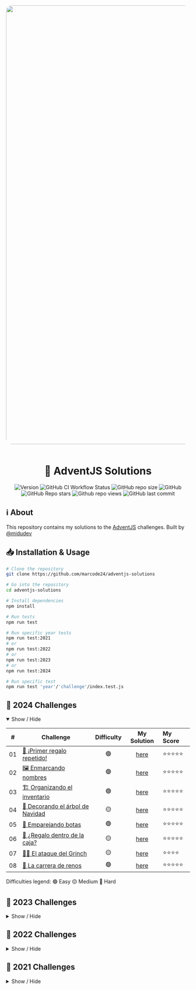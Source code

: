 <div align="center">
  <img
    alt="adventjs-2024"
    src="https://res.cloudinary.com/dfeujtobk/image/upload/v1733037388/advent-js/685_1x_shots_so_btikod.png"
    width="1200"
    style="border-radius: 1rem" />
  <br />
  <br />

  <h1>🎄 AdventJS Solutions</h1>

  ![Version](https://img.shields.io/github/package-json/v/marcode24/adventjs-solutions?style=popout&logo=npm)
  ![GitHub CI Workflow Status](https://img.shields.io/github/actions/workflow/status/marcode24/adventjs-solutions/adventjs.yml?branch=main&style=popout&logo=testcafe&label=tests)
  ![GitHub repo size](https://img.shields.io/github/repo-size/marcode24/adventjs-solutions?style=popout&logo=github&label=repo%20size)
  ![GitHub](https://img.shields.io/github/license/marcode24/adventjs-solutions?style=popout&logo=github&label=license)
  ![GitHub Repo stars](https://img.shields.io/github/stars/marcode24/adventjs-solutions?style=popout&logo=apachespark&color=yellow&logoColor=yellow)
  ![Github repo views](https://img.shields.io/github/search/marcode24/adventjs-solutions/adventjs-solutions?style=popout&logo=github&label=repo%20views)
  ![GitHub last commit](https://img.shields.io/github/last-commit/marcode24/adventjs-solutions?style=popout&logo=git&label=last%20commit)

</div>

## ℹ️ About

This repository contains my solutions to the [AdventJS](https://adventjs.dev/) challenges. Built by [@midudev](https://twitter.com/midudev)

## 📥 Installation & Usage

```bash
# Clone the repository
git clone https://github.com/marcode24/adventjs-solutions

# Go into the repository
cd adventjs-solutions

# Install dependencies
npm install

# Run tests
npm run test

# Run specific year tests
npm run test:2021
# or
npm run test:2022
# or
npm run test:2023
# or
npm run test:2024

# Run specific test
npm run test 'year'/'challenge'/index.test.js

```

## 🎯 2024 Challenges

<details open>
<summary>Show / Hide</summary>

|  #  | Challenge                                                                                   | Difficulty |                                           My Solution                                                       |   My Score    |
| :-: | ------------------------------------------------------------------------------------------- | :--------: | :--------------------------------------------------------------------------------------------------------:  | :-----------  |
| 01  | [🎁 ¡Primer regalo repetido!](https://adventjs.dev/es/challenges/2024/1)                    |     🟢     |                        [here](./2024/01-primer-regalo-repetido/index.js)                                    |  ⭐⭐⭐⭐⭐  |
| 02  | [🖼️ Enmarcando nombres](https://adventjs.dev/es/challenges/2024/2)                          |     🟢     |                        [here](./2024/02-enmarcando-nombres/index.js)                                        |  ⭐⭐⭐⭐⭐  |
| 03  | [🏗️ Organizando el inventario](https://adventjs.dev/es/challenges/2024/3)                   |     🟢     |                        [here](./2024/03-organizando-el-inventario/index.js)                                 |  ⭐⭐⭐⭐⭐  |
| 04  | [🎄 Decorando el árbol de Navidad](https://adventjs.dev/es/challenges/2024/4)               |     🟡     |                        [here](./2024/04-decorando-el-arbol-de-navidad/index.js)                             |  ⭐⭐⭐⭐⭐  |
| 05  | [👢 Emparejando botas](https://adventjs.dev/es/challenges/2024/5)                           |     🟢     |                        [here](./2024/05-emparejando-botas/index.js)                                         |  ⭐⭐⭐⭐⭐  |
| 06  | [🎁 ¿Regalo dentro de la caja?](https://adventjs.dev/es/challenges/2024/6)                  |     🟡     |                        [here](./2024/06-regalo-dentro-de-la-caja/index.js)                                  |  ⭐⭐⭐⭐⭐  |
| 07  | [🎅🏼 El ataque del Grinch](https://adventjs.dev/es/challenges/2024/7)                        |     🟡     |                        [here](./2024/07-el-ataque-del-grinch/index.js)                                      |  ⭐⭐⭐⭐    |
| 08  | [🦌 La carrera de renos](https://adventjs.dev/es/challenges/2024/8)                         |     🟢     |                        [here](./2024/08-la-carrera-de-renos/index.js)                                       |  ⭐⭐⭐⭐⭐  |

Difficulties legend:
🟢 Easy 🟡 Medium 🔴 Hard

</details>

## 🎯 2023 Challenges

<details hide>
<summary>Show / Hide</summary>

|  #  | Challenge                                                                                   | Difficulty |                                           My Solution                                                           |
| :-: | ------------------------------------------------------------------------------------------- | :--------: | :------------------------------------------------------------------------------------------------------------:  |
| 01  | [¡Primer regalo repetido!](https://adventjs.dev/es/challenges/2023/1)                       |     🟢     |        [here](https://github.com/marcode24/adventjs-solutions/tree/main/2023/01-primer-regalo-repetido)         |
| 02  | [Ponemos en marcha la fábrica](https://adventjs.dev/es/challenges/2023/2)                   |     🟢     |       [here](https://github.com/marcode24/adventjs-solutions/tree/main/2023/02-ponemos-en-marcha-la-fabrica)    |
| 03  | [El elfo travieso](https://adventjs.dev/es/challenges/2023/3)                               |     🟢     |               [here](https://github.com/marcode24/adventjs-solutions/tree/main/2023/03-el-elfo-travieso)        |
| 04  | [Dale la vuelta a los paréntesis](https://adventjs.dev/es/challenges/2023/4)                |     🟡     |   [here](https://github.com/marcode24/adventjs-solutions/tree/main/2023/04-dale-la-vuelta-a-los-parentesis)     |
| 05  | [El cybertruck de santa](https://adventjs.dev/es/challenges/2023/5)                         |     🟡     |        [here](https://github.com/marcode24/adventjs-solutions/tree/main/2023/05-el-cybertruck-de-santa)         |
| 06  | [Los renos a prueba](https://adventjs.dev/es/challenges/2023/6)                             |     🟢     |               [here](https://github.com/marcode24/adventjs-solutions/tree/main/2023/06-los-renos-a-prueba)      |
| 07  | [Las cajas en 3D](https://adventjs.dev/es/challenges/2023/7)                                |     🟢     |                  [here](https://github.com/marcode24/adventjs-solutions/tree/main/2023/07-las-cajas-en-3d)      |
| 08  | [Ordenando el almácen](https://adventjs.dev/es/challenges/2023/8)                           |     🟡     |                [here](https://github.com/marcode24/adventjs-solutions/tree/main/2023/08-ordenando-el-almacen)   |
| 09  | [Alterna las luces](https://adventjs.dev/es/challenges/2023/9)                              |     🟢     |             [here](https://github.com/marcode24/adventjs-solutions/tree/main/2023/09-alterna-las-luces)         |
| 10  | [Crea tu propio árbol de navidad](https://adventjs.dev/es/challenges/2023/10)               |     🟢     |    [here](https://github.com/marcode24/adventjs-solutions/tree/main/2023/10-crea-tu-propio-arbol-de-navidad)    |
| 11  | [Los elfos estudiosos](https://adventjs.dev/es/challenges/2023/11)                          |     🟡     |               [here](https://github.com/marcode24/adventjs-solutions/tree/main/2023/11-los-elfos-estudiosos)    |
| 13  | [Calculando el tiempo](https://adventjs.dev/es/challenges/2023/13)                          |     🟢     |               [here](https://github.com/marcode24/adventjs-solutions/tree/main/2023/13-calculando-el-tiempo)    |
| 14  | [Evita la alarma](https://adventjs.dev/es/challenges/2023/14)                               |     🟡     |                [here](https://github.com/marcode24/adventjs-solutions/tree/main/2023/14-evita-la-alarma)        |
| 15  | [Robot autónomo](https://adventjs.dev/es/challenges/2023/15)                                |     🟡     |                 [here](https://github.com/marcode24/adventjs-solutions/tree/main/2023/15-robot-autonomo)        |
| 16  | [Despliegue en viernes](https://adventjs.dev/es/challenges/2023/16)                         |     🟢     |               [here](https://github.com/marcode24/adventjs-solutions/tree/main/2023/16-despliegue-en-viernes)   |
| 17  | [Optimizando el alquiler](https://adventjs.dev/es/challenges/2023/17)                       |     🟢     |             [here](https://github.com/marcode24/adventjs-solutions/tree/main/2023/17-optimizando-el-alquiler)   |
| 18  | [El reloj digital](https://adventjs.dev/es/challenges/2023/18)                              |     🔴     |                  [here](https://github.com/marcode24/adventjs-solutions/tree/main/2023/18-el-reloj-digital)     |
| 19  | [Enfrenta el sabotaje](https://adventjs.dev/es/challenges/2023/19)                          |     🟡     |               [here](https://github.com/marcode24/adventjs-solutions/tree/main/2023/19-enfrenta-el-sabotaje)    |
| 20  | [Distribuye el peso](https://adventjs.dev/es/challenges/2023/20)                            |     🔴     |                 [here](https://github.com/marcode24/adventjs-solutions/tree/main/2023/20-distribuye-el-peso)    |
| 21  | [Mensaje binario](https://adventjs.dev/es/challenges/2023/21)                               |     🟡     |                  [here](https://github.com/marcode24/adventjs-solutions/tree/main/2023/21-mensaje-binario)      |
| 22  | [Lenguaje de programación](https://adventjs.dev/es/challenges/2023/22)                      |     🟢     |             [here](https://github.com/marcode24/adventjs-solutions/tree/main/2023/22-lenguaje-de-programacion)  |
| 23  | [La comida de navidad](https://adventjs.dev/es/challenges/2023/23)                          |     🟢     |               [here](https://github.com/marcode24/adventjs-solutions/tree/main/2023/23-la-comida-de-navidad)    |
| 24  | [Brincos en la escalera](https://adventjs.dev/es/challenges/2023/24)                        |     🟡     |             [here](https://github.com/marcode24/adventjs-solutions/tree/main/2023/24-brincos-en-la-escalera)    |
| 25  | [Calculando distancias](https://adventjs.dev/challenges/2023/25)                            |     🟡     |         [here](https://github.com/marcode24/adventjs-solutions/tree/main/2023/25-calculando-distancias)         |

Difficulties legend:
🟢 Easy 🟡 Medium 🔴 Hard

</details>

## 🎯 2022 Challenges

<details hide>
<summary>Show / Hide</summary>

|  #  | Challenge                                                                                   | Difficulty |                                            My Solution                                             |
| :-: | ------------------------------------------------------------------------------------------- | :--------: | :------------------------------------------------------------------------------------------------: |
| 01  | [Automatizando envolver regalos de navidad!](https://adventjs.dev/challenges/2022/1)        |     🟢     |    [here](https://github.com/marcode24/adventjs-solutions/tree/main/2022/01-regalos-de-navidad)    |
| 02  | [Nadie quiere hacer horas extra](https://adventjs.dev/challenges/2022/2)                    |     🟢     |       [here](https://github.com/marcode24/adventjs-solutions/tree/main/2022/02-horas-extra)        |
| 03  | [¿Cuántas cajas de regalos puede llevar Papá Noel?](https://adventjs.dev/challenges/2022/3) |     🟢     |     [here](https://github.com/marcode24/adventjs-solutions/tree/main/2022/03-cajas-de-regalo)      |
| 04  | [Una caja dentro de otra caja y otra...](https://adventjs.dev/challenges/2022/4)            |     🟡     | [here](https://github.com/marcode24/adventjs-solutions/tree/main/2022/04-caja-dentro-de-otra-caja) |
| 05  | [Optimizando viajes de Santa](https://adventjs.dev/challenges/2022/5)                       |     🔴     |    [here](https://github.com/marcode24/adventjs-solutions/tree/main/2022/05-optimizando-viajes)    |
| 06  | [Creando adornos navideños](https://adventjs.dev/challenges/2022/6)                         |     🟡     |    [here](https://github.com/marcode24/adventjs-solutions/tree/main/2022/06-adornos-navideños)     |
| 07  | [Haciendo inventario de regalos](https://adventjs.dev/challenges/2022/7)                    |     🟢     |  [here](https://github.com/marcode24/adventjs-solutions/tree/main/2022/07-inventarios-de-regalos)  |
| 08  | [¡Necesitamos un mecánico!](https://adventjs.dev/challenges/2022/8)                         |     🟡     |         [here](https://github.com/marcode24/adventjs-solutions/tree/main/2022/08-mecanico)         |
| 09  | [Las locas luces de Navidad](https://adventjs.dev/challenges/2022/9)                        |     🟢     |       [here](https://github.com/marcode24/adventjs-solutions/tree/main/2022/09-locas-luces)        |
| 10  | [El salto del trineo de Papá Noel](https://adventjs.dev/challenges/2022/10)                 |     🟡     |     [here](https://github.com/marcode24/adventjs-solutions/tree/main/2022/10-salto-del-trineo)     |
| 11  | [Papá Noel es Scrum Master](https://adventjs.dev/challenges/2022/11)                        |     🔴     |     [here](https://github.com/marcode24/adventjs-solutions/tree/main/2022/11-es-scrum-master)      |
| 12  | [Trineos eléctricos, ¡guau!](https://adventjs.dev/challenges/2022/12)                       |     🟡     |    [here](https://github.com/marcode24/adventjs-solutions/tree/main/2022/12-trineos-electricos)    |
| 13  | [Backup de los archivos de Papá Noel](https://adventjs.dev/challenges/2022/13)              |     🟢     |    [here](https://github.com/marcode24/adventjs-solutions/tree/main/2022/13-backup-de-archivos)    |
| 14  | [El mejor camino](https://adventjs.dev/challenges/2022/14)                                  |     🟡     |       [here](https://github.com/marcode24/adventjs-solutions/tree/main/2022/14-mejor-camino)       |
| 15  | [Decorando el árbol de Navidad](https://adventjs.dev/challenges/2022/15)                    |     🟡     |    [here](https://github.com/marcode24/adventjs-solutions/tree/main/2022/15-decorando-el-arbol)    |
| 16  | [Arreglando las cartas de Papá Noel](https://adventjs.dev/challenges/2022/16)               |     🔴     |  [here](https://github.com/marcode24/adventjs-solutions/tree/main/2022/16-arreglando-las-cartas)   |
| 17  | [Llevando los regalos en sacos](https://adventjs.dev/challenges/2022/17)                    |     🟡     |     [here](https://github.com/marcode24/adventjs-solutions/tree/main/2022/17-regalos-en-sacos)     |
| 18  | [¡Nos quedamos sin tinta!](https://adventjs.dev/challenges/2022/18)                         |     🟢     |        [here](https://github.com/marcode24/adventjs-solutions/tree/main/2022/18-sin-tinta)         |
| 19  | [Ordenando los regalos](https://adventjs.dev/challenges/2022/19)                            |     🟢     |  [here](https://github.com/marcode24/adventjs-solutions/tree/main/2022/19-ordenando-los-regalos)   |
| 20  | [Más viajes retadores](https://adventjs.dev/challenges/2022/20)                             |     🔴     |   [here](https://github.com/marcode24/adventjs-solutions/tree/main/2022/20-mas-viajes-retadores)   |
| 21  | [Creando la tabla de regalos](https://adventjs.dev/challenges/2022/21)                      |     🟡     |     [here](https://github.com/marcode24/adventjs-solutions/tree/main/2022/21-tabla-de-regalos)     |
| 22  | [La iluminación en sintonía](https://adventjs.dev/challenges/2022/22)                       |     🟢     | [here](https://github.com/marcode24/adventjs-solutions/tree/main/2022/22-iluminacion-en-sintonia)  |
| 23  | [Compilador de Papá Noel](https://adventjs.dev/challenges/2022/23)                          |     🔴     | [here](https://github.com/marcode24/adventjs-solutions/tree/main/2022/23-compilador-de-papa-noel)  |
| 24  | [El último reto es un laberinto](https://adventjs.dev/challenges/2022/24)                   |     🔴     |        [here](https://github.com/marcode24/adventjs-solutions/tree/main/2022/24-laberinto)         |

Difficulties legend:
🟢 Easy 🟡 Medium 🔴 Hard

</details>

## 🎯 2021 Challenges

<details hide>
<summary>Show / Hide</summary>

|  #  | Challenge                                                                                   | Difficulty |                                            My Solution                                                       |
| :-: | ------------------------------------------------------------------------------------------- | :--------: | :------------------------------------------------------------------------------------------------------:     |
| 01  | [Contando ovejas para dormir](https://2021.adventjs.dev/challenges/01)                      |     🟢     | [here](https://github.com/marcode24/adventjs-solutions/tree/main/2021/01-contando-ovejas-para-dormir)        |
| 02  | [Ayuda al elfo a listar los regalos](https://2021.adventjs.dev/challenges/02)               |     🟢     | [here](https://github.com/marcode24/adventjs-solutions/tree/main/2021/02-ayuda-al-elfo-a-listar-los-regalos) |
| 05  | [Contando los dias para los regalos](https://2021.adventjs.dev/challenges/05)               |     🟢     | [here](https://github.com/marcode24/adventjs-solutions/tree/main/2021/05-contando-los-dias-para-los-regalos) |
| 13  | [Envuelve regalos con asteriscos](https://2021.adventjs.dev/challenges/13)                  |     🟢     | [here](https://github.com/marcode24/adventjs-solutions/tree/main/2021/13-envuelve-regalos-con-asteriscos)    |
| 16  | [Descifrando los números...](https://2021.adventjs.dev/challenges/16)                       |     🟢     | [here](https://github.com/marcode24/adventjs-solutions/tree/main/2021/16-descifrando-los-numeros)            |
| 20  | [¿Una carta de pangramas?¡QUE!](https://2021.adventjs.dev/challenges/20)                    |     🟢     | [here](https://github.com/marcode24/adventjs-solutions/tree/main/2021/20-una-carta-de-pangramas-que)         |

Difficulties legend:
🟢 Easy 🟡 Medium 🔴 Hard

</details>
